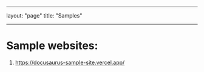 ---
layout: "page"
title: "Samples"
___
# Sample websites:

1. https://docusaurus-sample-site.vercel.app/
